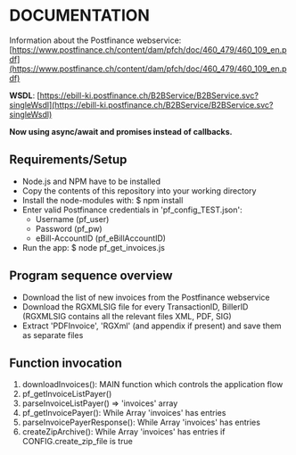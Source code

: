DOCUMENTATION
=============
Information about the Postfinance webservice:
[https://www.postfinance.ch/content/dam/pfch/doc/460_479/460_109_en.pdf](https://www.postfinance.ch/content/dam/pfch/doc/460_479/460_109_en.pdf)

**WSDL**: [https://ebill-ki.postfinance.ch/B2BService/B2BService.svc?singleWsdl](https://ebill-ki.postfinance.ch/B2BService/B2BService.svc?singleWsdl)

**Now using async/await and promises instead of callbacks.**

Requirements/Setup
-------------------
- Node.js and NPM have to be installed
- Copy the contents of this repository into your working directory
- Install the node-modules with:
  $ npm install
- Enter valid Postfinance credentials in 'pf_config_TEST.json':
  - Username (pf_user)
  - Password (pf_pw)
  - eBill-AccountID (pf_eBillAccountID)
- Run the app:
  $ node pf_get_invoices.js

Program sequence overview
--------------------------
- Download the list of new invoices from the Postfinance webservice
- Download the RGXMLSIG file for every TransactionID, BillerID (RGXMLSIG contains all the relevant files XML, PDF, SIG)
- Extract 'PDFInvoice', 'RGXml' (and appendix if present) and save them as separate files


Function invocation
--------------------
1. downloadInvoices(): MAIN function which controls the application flow
2. pf_getInvoiceListPayer()
3. parseInvoiceListPayer() => 'invoices' array
4. pf_getInvoicePayer(): While Array 'invoices' has entries
5. parseInvoicePayerResponse(): While Array 'invoices' has entries
6. createZipArchive(): While Array 'invoices' has entries if CONFIG.create_zip_file is true